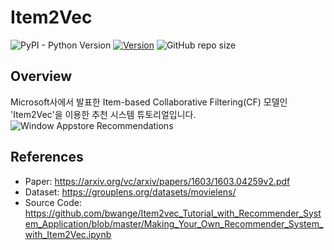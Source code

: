 # Item2Vec

![PyPI - Python Version](https://img.shields.io/pypi/pyversions/scikit-daisy) [![Version](https://img.shields.io/badge/version-v1.0.0-orange)](https://github.com/HYEZ/Item2vec-Recommendation-System) ![GitHub repo size](https://img.shields.io/github/repo-size/HYEZ/Item2vec-Recommendation-System)


## Overview
Microsoft사에서 발표한 Item-based Collaborative Filtering(CF) 모델인 'Item2Vec'을 이용한 추천 시스템 튜토리얼입니다.
![Window Appstore Recommendations](https://user-images.githubusercontent.com/21326503/92447688-7ffeb500-f1f2-11ea-88cf-b4f03e36930f.png)


## References
- Paper: https://arxiv.org/vc/arxiv/papers/1603/1603.04259v2.pdf
- Dataset: https://grouplens.org/datasets/movielens/
- Source Code:
https://github.com/bwange/Item2vec_Tutorial_with_Recommender_System_Application/blob/master/Making_Your_Own_Recommender_System_with_Item2Vec.ipynb